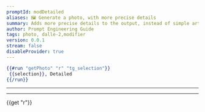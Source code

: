```yaml
---
promptId: modDetailed
aliases: 🖼️ Generate a photo, with more precise details
summary: Adds more precise details to the output, instead of simple art, but can also make the art overwhelming/over the top in small details.
author: Prompt Engineering Guide
tags: photo, dalle-2,modifier
version: 0.0.1
stream: false
disableProvider: true
---
```

```handlebars
{{#run "getPhoto" "r" "tg_selection"}}
 {{selection}}, Detailed
{{/run}}
```
***
***
{{get "r"}}